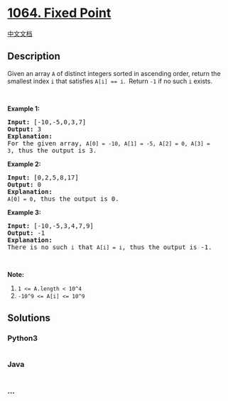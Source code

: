 # [1064. Fixed Point](https://leetcode.com/problems/fixed-point)

[中文文档](/solution/1000-1099/1064.Fixed%20Point/README.md)

## Description

<p>Given an array <code>A</code> of distinct integers sorted in ascending order, return the smallest index <code>i</code> that satisfies <code>A[i] == i</code>.  Return <code>-1</code> if no such <code>i</code> exists.</p>

<p> </p>

<p><strong>Example 1:</strong></p>

<pre>
<strong>Input: </strong><span id="example-input-1-1">[-10,-5,0,3,7]</span>
<strong>Output: </strong><span id="example-output-1">3</span>
<strong>Explanation: </strong>
For the given array, <code>A[0] = -10, A[1] = -5, A[2] = 0, A[3] = 3</code>, thus the output is 3.
</pre>

<p><strong>Example 2:</strong></p>

<pre>
<strong>Input: </strong><span id="example-input-2-1">[0,2,5,8,17]</span>
<strong>Output: </strong><span id="example-output-2">0</span>
<strong>Explanation: </strong>
<code>A[0] = 0</code>, thus the output is 0.
</pre>

<p><strong>Example 3:</strong></p>

<pre>
<strong>Input: </strong><span id="example-input-3-1">[-10,-5,3,4,7,9]</span>
<strong>Output: </strong><span id="example-output-3">-1</span>
<strong>Explanation: </strong>
There is no such <code>i</code> that <code>A[i] = i</code>, thus the output is -1.
</pre>

<p> </p>

<p><strong>Note:</strong></p>

<ol>
	<li><code>1 <= A.length < 10^4</code></li>
	<li><code>-10^9 <= A[i] <= 10^9</code></li>
</ol>

## Solutions

<!-- tabs:start -->

### **Python3**

```python

```

### **Java**

```java

```

### **...**

```

```

<!-- tabs:end -->

